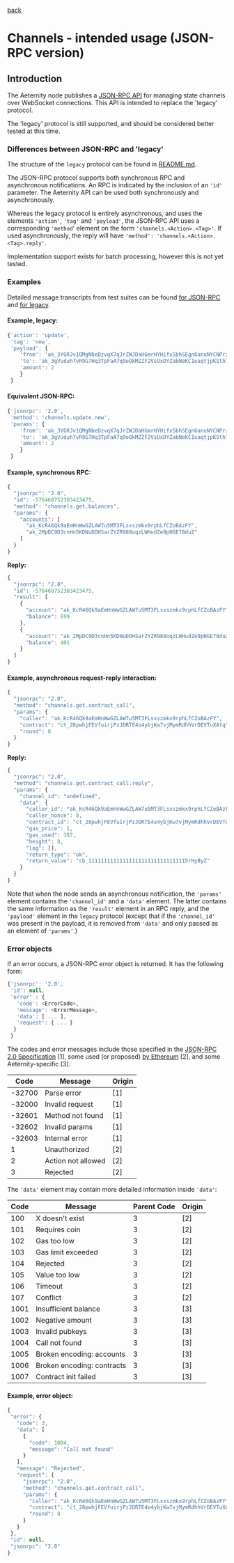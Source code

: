 [back](./README.md)
# Channels - intended usage (JSON-RPC version)

## Introduction
The Aeternity node publishes a [JSON-RPC API](https://www.jsonrpc.org/specification)
for managing state channels over WebSocket connections. This API is intended to
replace the 'legacy' protocol.

The 'legacy' protocol is still supported, and should be considered better tested
at this time.

### Differences between JSON-RPC and 'legacy'

The structure of the `legacy` protocol can be found in [README.md](./README.md).

The JSON-RPC protocol supports both synchronous RPC and asynchronous notifications.
An RPC is indicated by the inclusion of an `'id'` parameter. The Aeternity API
can be used both synchronously and asynchronously.

Whereas the legacy protocol is entirely asynchronous, and uses the elements
`'action'`, `'tag'` and `'payload'`, the JSON-RPC API uses a corresponding
`'method`' element on the form `'channels.<Action>.<Tag>'`. If used
asynchronously, the reply will have `'method': 'channels.<Action>.<Tag>.reply'`.

Implementation support exists for batch processing, however this is not yet tested.

### Examples

Detailed message transcripts from test suites can be found [for JSON-RPC](./examples/channels/json-rpc/) and [for legacy](./examples/channels/legacy/).

#### Example, legacy:

```javascript
{'action': 'update',
 'tag': 'new',
 'payload': {
    'from': 'ak_3YGRJv1QMgNbeDzvqX7qJrZWJDaHGmrHYHifxSbhSEgn6anuNYCNPrzsB911xTbZ35bvJYWLyYjrQaQKfvja9gkpvYMfEZ',
    'to': 'ak_3gVuduh7vR9G7Hq3TpFaA7q9oQkMZZF2VsUxDYZabNeKC1uaqtjpKSth7wPn9dxnUzsHoT2fa6GPUzepbDXMHyC2F3HupT',
    'amount': 2
    }
 }
```

#### Equivalent JSON-RPC:

```javascript
{'jsonrpc': '2.0',
 'method': 'channels.update.new',
 'params': {
    'from': 'ak_3YGRJv1QMgNbeDzvqX7qJrZWJDaHGmrHYHifxSbhSEgn6anuNYCNPrzsB911xTbZ35bvJYWLyYjrQaQKfvja9gkpvYMfEZ',
    'to': 'ak_3gVuduh7vR9G7Hq3TpFaA7q9oQkMZZF2VsUxDYZabNeKC1uaqtjpKSth7wPn9dxnUzsHoT2fa6GPUzepbDXMHyC2F3HupT',
    'amount': 2
    }
 }
```

#### Example, synchronous RPC:
```javascript
{
  "jsonrpc": "2.0",
  "id": -576460752303423475,
  "method": "channels.get.balances",
  "params": {
    "accounts": [
      "ak_KcR46Qk9aEmHnWwGZLAW7u5MT3FLsxszmkx9rphLfCZoBAzFY",
      "ak_2MpDC9D3cnHn5KDNuDDHSarZYZR988oqzLWHudZe9pHGE78duZ"
    ]
  }
}
```

**Reply:**
```javascript
{
  "jsonrpc": "2.0",
  "id": -576460752303423475,
  "result": [
    {
      "account": "ak_KcR46Qk9aEmHnWwGZLAW7u5MT3FLsxszmkx9rphLfCZoBAzFY",
      "balance": 699
    },
    {
      "account": "ak_2MpDC9D3cnHn5KDNuDDHSarZYZR988oqzLWHudZe9pHGE78duZ",
      "balance": 401
    }
  ]
}
```

#### Example, asynchronous request-reply interaction:
```javascript
{
  "jsonrpc": "2.0",
  "method": "channels.get.contract_call",
  "params": {
    "caller": "ak_KcR46Qk9aEmHnWwGZLAW7u5MT3FLsxszmkx9rphLfCZoBAzFY",
    "contract": "ct_28pwhjFEVfuirjPzJDRTE4o4ybjKw7vjMymRdhhVrDEVTuXAtq",
    "round": 8
  }
}
```

**Reply:**
```javascript
{
  "jsonrpc": "2.0",
  "method": "channels.get.contract_call.reply",
  "params": {
    "channel_id": "undefined",
    "data": {
      "caller_id": "ak_KcR46Qk9aEmHnWwGZLAW7u5MT3FLsxszmkx9rphLfCZoBAzFY",
      "caller_nonce": 8,
      "contract_id": "ct_28pwhjFEVfuirjPzJDRTE4o4ybjKw7vjMymRdhhVrDEVTuXAtq",
      "gas_price": 1,
      "gas_used": 387,
      "height": 8,
      "log": [],
      "return_type": "ok",
      "return_value": "cb_11111111111111111111111111111115rHyByZ"
    }
  }
}
```

Note that when the node sends an asynchronous notification, the `'params'` element
contains the `'channel_id'` and a `'data'` element. The latter contains the
same information as the `'result'` element in an RPC reply, and the `'payload'`
element in the `legacy` protocol (except that if the `'channel_id'` was
present in the payload, it is removed from `'data'` and only passed as an
element of `'params'`.)

### Error objects
If an error occurs, a JSON-RPC error object is returned. It has the following form:

```javascript
{'jsonrpc': '2.0',
 'id': null,
 'error' : {
   'code': <ErrorCode>,
   'message': <ErrorMessage>,
   'data': [ ... ],
   'request': { ... }
  }
 }
 ```
 
 The codes and error messages include those specified in the [JSON-RPC 2.0
 Specification](https://www.jsonrpc.org/specification#error_object) [1], some used (or proposed) [by Ethereum](https://github.com/ethereum/wiki/wiki/JSON-RPC-Error-Codes-Improvement-Proposal) [2], and some Aeternity-specific [3].
 
 | Code   | Message            | Origin |
 | ------ | ------------------ | ------ |
 | -32700 | Parse error        | [1]    |
 | -32000 | Invalid request    | [1]    |
 | -32601 | Method not found   | [1]    |
 | -32602 | Invalid params     | [1]    |
 | -32603 | Internal error     | [1]    |
 |      1 | Unauthorized       | [2]    |
 |      2 | Action not allowed | [2]    |
 |      3 | Rejected           | [2]    |
 
 The `'data'` element may contain more detailed information inside `'data'`:
 
 | Code   | Message                   | Parent Code | Origin |
 | ------ | ------------------------- | ----------- | ------ |
 | 100    | X doesn't exist           |  3          |  [2]   |
 | 101    | Requires coin             |  3          |  [2]   |
 | 102    | Gas too low               |  3          |  [2]   |
 | 103    | Gas limit exceeded        |  3          |  [2]   |
 | 104    | Rejected                  |  3          |  [2]   |
 | 105    | Value too low             |  3          |  [2]   |
 | 106    | Timeout                   |  3          |  [2]   |
 | 107    | Conflict                  |  3          |  [2]   |
 | 1001   | Insufficient balance      |  3          |  [3]   |
 | 1002   | Negative amount           |  3          |  [3]   |
 | 1003   | Invalid pubkeys           |  3          |  [3]   |
 | 1004   | Call not found            |  3          |  [3]   |
 | 1005   | Broken encoding: accounts |  3          |  [3]   |
 | 1006   | Broken encoding: contracts|  3          |  [3]   |
 | 1007   | Contract init failed      |  3          |  [3]   |
 
 #### Example, error object:
 ```javascript
{
  "error": {
    "code": 3,
    "data": [
      {
        "code": 1004,
        "message": "Call not found"
      }
    ],
    "message": "Rejected",
    "request": {
      "jsonrpc": "2.0",
      "method": "channels.get.contract_call",
      "params": {
        "caller": "ak_KcR46Qk9aEmHnWwGZLAW7u5MT3FLsxszmkx9rphLfCZoBAzFY",
        "contract": "ct_28pwhjFEVfuirjPzJDRTE4o4ybjKw7vjMymRdhhVrDEVTuXAtq",
        "round": 8
      }
    }
  },
  "id": null,
  "jsonrpc": "2.0"
}
```
